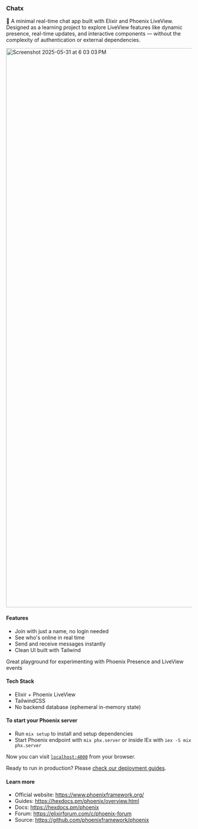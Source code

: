 ### Chatx

💬 A minimal real-time chat app built with Elixir and Phoenix LiveView.
Designed as a learning project to explore LiveView features like dynamic presence, real-time updates, and interactive components — without the complexity of authentication or external dependencies.

<img width="1512" alt="Screenshot 2025-05-31 at 6 03 03 PM" src="https://github.com/user-attachments/assets/213f94d3-02c6-4552-9c9c-3ba9abfabd81" />


#### Features

- Join with just a name, no login needed
- See who's online in real time
- Send and receive messages instantly
- Clean UI built with Tailwind

Great playground for experimenting with Phoenix Presence and LiveView events

#### Tech Stack

- Elixir + Phoenix LiveView
- TailwindCSS
- No backend database (ephemeral in-memory state)

#### To start your Phoenix server

  * Run `mix setup` to install and setup dependencies
  * Start Phoenix endpoint with `mix phx.server` or inside IEx with `iex -S mix phx.server`

Now you can visit [`localhost:4000`](http://localhost:4000) from your browser.

Ready to run in production? Please [check our deployment guides](https://hexdocs.pm/phoenix/deployment.html).

#### Learn more

  * Official website: https://www.phoenixframework.org/
  * Guides: https://hexdocs.pm/phoenix/overview.html
  * Docs: https://hexdocs.pm/phoenix
  * Forum: https://elixirforum.com/c/phoenix-forum
  * Source: https://github.com/phoenixframework/phoenix
